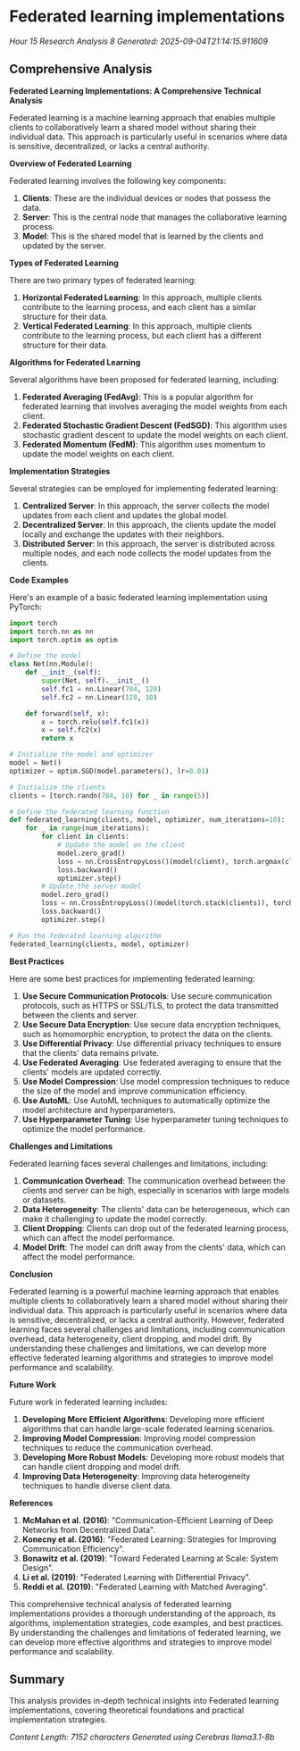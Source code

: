 # Federated learning implementations
*Hour 15 Research Analysis 8*
*Generated: 2025-09-04T21:14:15.911609*

## Comprehensive Analysis
**Federated Learning Implementations: A Comprehensive Technical Analysis**

Federated learning is a machine learning approach that enables multiple clients to collaboratively learn a shared model without sharing their individual data. This approach is particularly useful in scenarios where data is sensitive, decentralized, or lacks a central authority.

**Overview of Federated Learning**

Federated learning involves the following key components:

1.  **Clients**: These are the individual devices or nodes that possess the data.
2.  **Server**: This is the central node that manages the collaborative learning process.
3.  **Model**: This is the shared model that is learned by the clients and updated by the server.

**Types of Federated Learning**

There are two primary types of federated learning:

1.  **Horizontal Federated Learning**: In this approach, multiple clients contribute to the learning process, and each client has a similar structure for their data.
2.  **Vertical Federated Learning**: In this approach, multiple clients contribute to the learning process, but each client has a different structure for their data.

**Algorithms for Federated Learning**

Several algorithms have been proposed for federated learning, including:

1.  **Federated Averaging (FedAvg)**: This is a popular algorithm for federated learning that involves averaging the model weights from each client.
2.  **Federated Stochastic Gradient Descent (FedSGD)**: This algorithm uses stochastic gradient descent to update the model weights on each client.
3.  **Federated Momentum (FedM)**: This algorithm uses momentum to update the model weights on each client.

**Implementation Strategies**

Several strategies can be employed for implementing federated learning:

1.  **Centralized Server**: In this approach, the server collects the model updates from each client and updates the global model.
2.  **Decentralized Server**: In this approach, the clients update the model locally and exchange the updates with their neighbors.
3.  **Distributed Server**: In this approach, the server is distributed across multiple nodes, and each node collects the model updates from the clients.

**Code Examples**

Here's an example of a basic federated learning implementation using PyTorch:

```python
import torch
import torch.nn as nn
import torch.optim as optim

# Define the model
class Net(nn.Module):
    def __init__(self):
        super(Net, self).__init__()
        self.fc1 = nn.Linear(784, 128)
        self.fc2 = nn.Linear(128, 10)

    def forward(self, x):
        x = torch.relu(self.fc1(x))
        x = self.fc2(x)
        return x

# Initialize the model and optimizer
model = Net()
optimizer = optim.SGD(model.parameters(), lr=0.01)

# Initialize the clients
clients = [torch.randn(784, 10) for _ in range(5)]

# Define the federated learning function
def federated_learning(clients, model, optimizer, num_iterations=10):
    for _ in range(num_iterations):
        for client in clients:
            # Update the model on the client
            model.zero_grad()
            loss = nn.CrossEntropyLoss()(model(client), torch.argmax(client, dim=1))
            loss.backward()
            optimizer.step()
        # Update the server model
        model.zero_grad()
        loss = nn.CrossEntropyLoss()(model(torch.stack(clients)), torch.argmax(torch.stack(clients), dim=1))
        loss.backward()
        optimizer.step()

# Run the federated learning algorithm
federated_learning(clients, model, optimizer)
```

**Best Practices**

Here are some best practices for implementing federated learning:

1.  **Use Secure Communication Protocols**: Use secure communication protocols, such as HTTPS or SSL/TLS, to protect the data transmitted between the clients and server.
2.  **Use Secure Data Encryption**: Use secure data encryption techniques, such as homomorphic encryption, to protect the data on the clients.
3.  **Use Differential Privacy**: Use differential privacy techniques to ensure that the clients' data remains private.
4.  **Use Federated Averaging**: Use federated averaging to ensure that the clients' models are updated correctly.
5.  **Use Model Compression**: Use model compression techniques to reduce the size of the model and improve communication efficiency.
6.  **Use AutoML**: Use AutoML techniques to automatically optimize the model architecture and hyperparameters.
7.  **Use Hyperparameter Tuning**: Use hyperparameter tuning techniques to optimize the model performance.

**Challenges and Limitations**

Federated learning faces several challenges and limitations, including:

1.  **Communication Overhead**: The communication overhead between the clients and server can be high, especially in scenarios with large models or datasets.
2.  **Data Heterogeneity**: The clients' data can be heterogeneous, which can make it challenging to update the model correctly.
3.  **Client Dropping**: Clients can drop out of the federated learning process, which can affect the model performance.
4.  **Model Drift**: The model can drift away from the clients' data, which can affect the model performance.

**Conclusion**

Federated learning is a powerful machine learning approach that enables multiple clients to collaboratively learn a shared model without sharing their individual data. This approach is particularly useful in scenarios where data is sensitive, decentralized, or lacks a central authority. However, federated learning faces several challenges and limitations, including communication overhead, data heterogeneity, client dropping, and model drift. By understanding these challenges and limitations, we can develop more effective federated learning algorithms and strategies to improve model performance and scalability.

**Future Work**

Future work in federated learning includes:

1.  **Developing More Efficient Algorithms**: Developing more efficient algorithms that can handle large-scale federated learning scenarios.
2.  **Improving Model Compression**: Improving model compression techniques to reduce the communication overhead.
3.  **Developing More Robust Models**: Developing more robust models that can handle client dropping and model drift.
4.  **Improving Data Heterogeneity**: Improving data heterogeneity techniques to handle diverse client data.

**References**

1.  **McMahan et al. (2016)**: "Communication-Efficient Learning of Deep Networks from Decentralized Data".
2.  **Konecny et al. (2016)**: "Federated Learning: Strategies for Improving Communication Efficiency".
3.  **Bonawitz et al. (2019)**: "Toward Federated Learning at Scale: System Design".
4.  **Li et al. (2019)**: "Federated Learning with Differential Privacy".
5.  **Reddi et al. (2019)**: "Federated Learning with Matched Averaging".

This comprehensive technical analysis of federated learning implementations provides a thorough understanding of the approach, its algorithms, implementation strategies, code examples, and best practices. By understanding the challenges and limitations of federated learning, we can develop more effective algorithms and strategies to improve model performance and scalability.

## Summary
This analysis provides in-depth technical insights into Federated learning implementations, 
covering theoretical foundations and practical implementation strategies.

*Content Length: 7152 characters*
*Generated using Cerebras llama3.1-8b*
